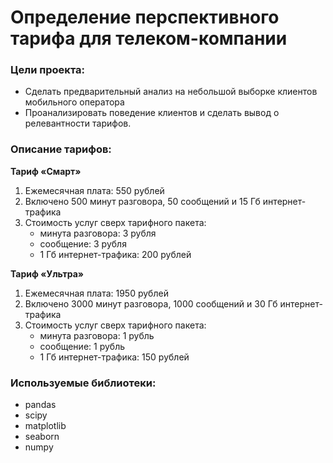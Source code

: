 # Определение перспективного тарифа для телеком-компании

### Цели проекта:

- Сделать предварительный анализ на небольшой выборке клиентов мобильного оператора
- Проанализировать поведение клиентов и сделать вывод о релевантности тарифов.

### Описание тарифов:

**Тариф «Смарт»**

1. Ежемесячная плата: 550 рублей
2. Включено 500 минут разговора, 50 сообщений и 15 Гб интернет-трафика
3. Стоимость услуг сверх тарифного пакета:
    * минута разговора: 3 рубля
    * сообщение: 3 рубля
    * 1 Гб интернет-трафика: 200 рублей

**Тариф «Ультра»** 

1. Ежемесячная плата: 1950 рублей
2. Включено 3000 минут разговора, 1000 сообщений и 30 Гб интернет-трафика
3. Стоимость услуг сверх тарифного пакета:
    * минута разговора: 1 рубль
    * сообщение: 1 рубль
    * 1 Гб интернет-трафика: 150 рублей

### Используемые библиотеки:

- pandas
- scipy
- matplotlib
- seaborn
- numpy
